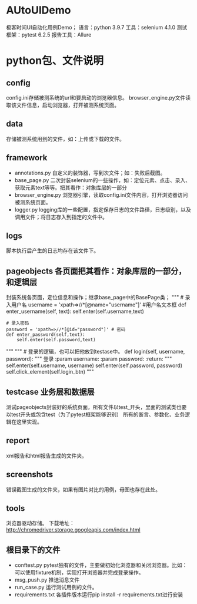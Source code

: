 # AUtoUIDemo
极客时间UI自动化用例Demo；
语言：python 3.9.7
工具：selenium 4.1.0
测试框架：pytest 6.2.5
报告工具：Allure

# python包、文件说明
## config

config.ini存储被测系统的url和要启动的浏览器信息。
browser_engine.py文件读取该文件信息，启动浏览器，打开被测系统页面。

## data

存储被测系统用到的文件，如：上传或下载的文件。

## framework

- annotations.py 自定义的装饰器，写到次文件；如：失败后截图。
- base_page.py 二次封装selenium的一些操作，如：定位元素、点击、录入、获取元素text等等。把其看作：对象库层的一部分
- browser_engine.py 浏览器引擎，读取config.ini文件内容，打开浏览器访问被测系统页面。
- logger.py logging库的一些配置，指定保存日志的文件路径，日志级别，以及调用文件；将日志存入到指定的文件中。

## logs

脚本执行后产生的日志均存在该文件下。

## pageobjects 各页面把其看作：对象库层的一部分，和逻辑层

封装系统各页面，定位信息和操作；继承base_page中的BasePage类；
"""
    # 录入用户名
    username = 'xpath=>//*[@name="username"]' #用户名文本框
    def enter_username(self, text):
        self.enter(self.username,text)

    # 录入密码
    password = 'xpath=>//*[@id="password"]' # 密码
    def enter_password(self,text):
        self.enter(self.password,text)
"""
"""
    # 登录的逻辑，也可以把他放到testase中。
    def login(self, username, password):
        """
        登录
        :param username:
        :param password:
        :return:
        """
        self.enter(self.username, username)
        self.enter(self.password, password)
        self.click_element(self.login_btn)
"""

## testcase 业务层和数据层

测试pageobjects封装好的系统页面，所有文件以test_开头，里面的测试类也要以test开头或包含test（为了pytest框架能够识别）
所有的断言、参数化、业务逻辑在这里实现。


## report
xml报告和html报告生成的文件夹。

## screenshots
错误截图生成的文件夹，如果有图片对比的用例，母图也存在此处。

## tools
浏览器驱动存储。
下载地址：http://chromedriver.storage.googleapis.com/index.html

## 根目录下的文件
- conftest.py pytest独有的文件，主要做初始化浏览器和关闭浏览器。比如：可以使用fixture机制，实现打开浏览器并完成登录操作。
- msg_push.py 推送消息文件
- run_case.py 运行测试用例的文件。
- requirements.txt 各插件版本运行pip install -r requirements.txt进行安装
